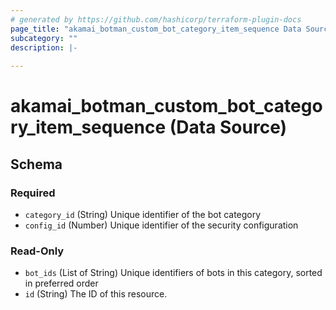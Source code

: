 ```yaml
---
# generated by https://github.com/hashicorp/terraform-plugin-docs
page_title: "akamai_botman_custom_bot_category_item_sequence Data Source - akamai"
subcategory: ""
description: |-
  
---
```


# akamai_botman_custom_bot_category_item_sequence (Data Source)





<!-- schema generated by tfplugindocs -->
## Schema

### Required

- `category_id` (String) Unique identifier of the bot category
- `config_id` (Number) Unique identifier of the security configuration

### Read-Only

- `bot_ids` (List of String) Unique identifiers of bots in this category, sorted in preferred order
- `id` (String) The ID of this resource.
